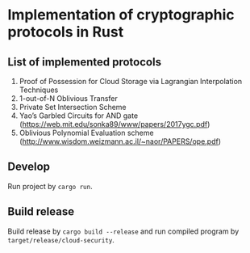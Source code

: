 # Implementation of cryptographic protocols in Rust

## List of implemented protocols

1. Proof of Possession for Cloud Storage via Lagrangian Interpolation Techniques
2. 1-out-of-N Oblivious Transfer
3. Private Set Intersection Scheme
4. Yao’s Garbled Circuits for AND gate (https://web.mit.edu/sonka89/www/papers/2017ygc.pdf)
5. Oblivious Polynomial Evaluation scheme (http://www.wisdom.weizmann.ac.il/~naor/PAPERS/ope.pdf)

## Develop

Run project by `cargo run`.

## Build release

Build release by `cargo build --release` and run compiled program by `target/release/cloud-security`.
